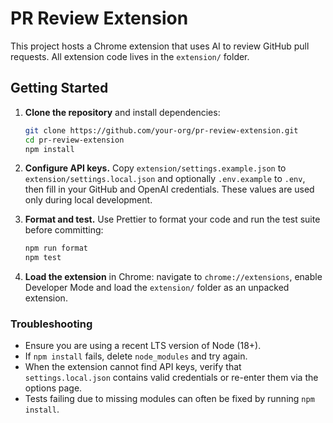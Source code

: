 # PR Review Extension

This project hosts a Chrome extension that uses AI to review GitHub pull requests.
All extension code lives in the `extension/` folder.

## Getting Started

1. **Clone the repository** and install dependencies:

   ```bash
   git clone https://github.com/your-org/pr-review-extension.git
   cd pr-review-extension
   npm install
   ```

2. **Configure API keys.** Copy `extension/settings.example.json` to
   `extension/settings.local.json` and optionally `.env.example` to `.env`,
   then fill in your GitHub and OpenAI credentials. These values are used only
   during local development.

3. **Format and test.** Use Prettier to format your code and run the test
   suite before committing:

   ```bash
   npm run format
   npm test
   ```

4. **Load the extension** in Chrome: navigate to `chrome://extensions`,
   enable Developer Mode and load the `extension/` folder as an unpacked
   extension.

### Troubleshooting

- Ensure you are using a recent LTS version of Node (18+).
- If `npm install` fails, delete `node_modules` and try again.
- When the extension cannot find API keys, verify that
  `settings.local.json` contains valid credentials or re-enter them via the
  options page.
- Tests failing due to missing modules can often be fixed by running
  `npm install`.
